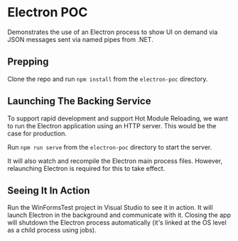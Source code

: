 # Electron POC

Demonstrates the use of an Electron process to show UI on demand via JSON messages sent via named pipes from .NET.

## Prepping

Clone the repo and run `npm install` from the `electron-poc` directory.

## Launching The Backing Service

To support rapid development and support Hot Module Reloading, we want to run the Electron application
using an HTTP server. This would be the case for production.

Run `npm run serve` from the `electron-poc` directory to start the server.

It will also watch and recompile the Electron main process files. However, relaunching Electron is required
for this to take effect.

## Seeing It In Action

Run the WinFormsTest project in Visual Studio to see it in action. It will launch Electron in the background
and communicate with it. Closing the app will shutdown the Electron process automatically (it's linked at the
OS level as a child process using jobs).
